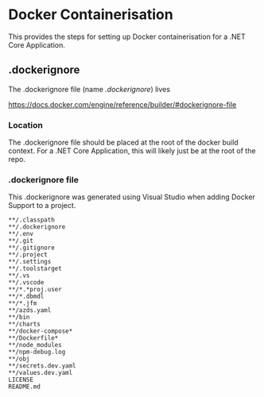 # Docker Containerisation
This provides the steps for setting up Docker containerisation for a .NET Core Application.

## .dockerignore
The .dockerignore file (name *.dockerignore*) lives 

https://docs.docker.com/engine/reference/builder/#dockerignore-file

### Location
The .dockerignore file should be placed at the root of the docker build context.
For a .NET Core Application, this will likely just be at the root of the repo.

### .dockerignore file
This .dockerignore was generated using Visual Studio when adding Docker Support to a project.

```
**/.classpath
**/.dockerignore
**/.env
**/.git
**/.gitignore
**/.project
**/.settings
**/.toolstarget
**/.vs
**/.vscode
**/*.*proj.user
**/*.dbmdl
**/*.jfm
**/azds.yaml
**/bin
**/charts
**/docker-compose*
**/Dockerfile*
**/node_modules
**/npm-debug.log
**/obj
**/secrets.dev.yaml
**/values.dev.yaml
LICENSE
README.md
```
